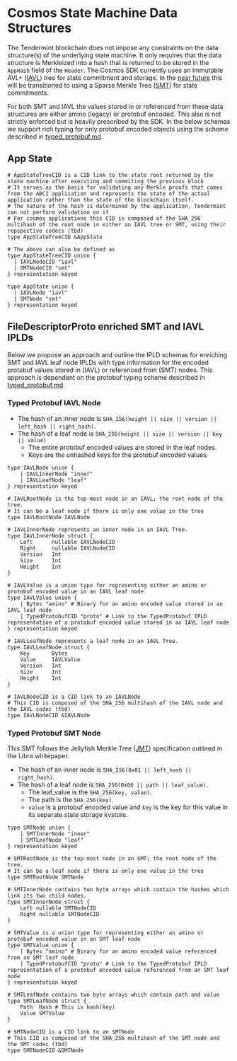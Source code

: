 # Cosmos State Machine Data Structures

The Tendermint blockchain does not impose any constraints on the data structure(s) of the underlying state machine.
It only requires that the data structure is Merkleized into a hash that is returned to be stored in the `AppHash` field of the `Header`.
The Cosmos SDK currently uses an Immutable AVL+ ([IAVL](https://github.com/cosmos/iavl)) tree for state commitment and storage.
In the [near future](https://github.com/cosmos/cosmos-sdk/blob/master/docs/architecture/adr-040-storage-and-smt-state-commitments.md)
this will be transitioned to using a Sparse Merkle Tree ([SMT](https://github.com/lazyledger/smt])) for state commitments.

For both SMT and IAVL the values stored in or referenced from these data structures are either amino (legacy) or protobuf encoded.
This also is not strictly enforced but is heavily prescribed by the SDK. In the below schemas we support rich typing for only protobuf encoded
objects using the scheme described in [typed_protobuf.md](./typed_protobuf).

## App State
```ipldsch
# AppStateTreeCID is a CID link to the state root returned by the state machine after executing and commiting the previous block
# It serves as the basis for validating any Merkle proofs that comes from the ABCI application and represents the state of the actual application rather than the state of the blockchain itself.
# The nature of the hash is determined by the application, Tendermint can not perform validation on it
# For cosmos applications this CID is composed of the SHA_256 multihash of the root node in either an IAVL tree or SMT, using their repspective codecs (tbd)
type AppStateTreeCID &AppState

# The above can also be defined as
type AppStateTreeCID union {
  | IAVLNodeCID "iavl"
  | SMTNodeCID "smt"
} representation keyed

type AppState union {
  | IAVLNode "iavl"
  | SMTNode "smt"
} representation keyed
```

## FileDescriptorProto enriched SMT and IAVL IPLDs
Below we propose an approach and outline the IPLD schemas for enriching SMT and IAVL leaf node IPLDs with type information for the
encoded protobuf values stored in (IAVL) or referenced from (SMT) nodes. This approach is dependent on the protobuf typing scheme
described in [typed_protobuf.md](./typed_protobuf).

### Typed Protobuf IAVL Node
* The hash of an inner node is `SHA_256(height || size || version || left_hash || right_hash)`.
* The hash of a leaf node is `SHA_256(height || size || version || key || value)`
    * The entire protobuf encoded values are stored in the leaf nodes.
    * Keys are the unhashed keys for the protobuf encoded values

```ipldsch
type IAVLNode union {
    | IAVLInnerNode "inner"
    | IAVLLeafNode "leaf"
} representation keyed

# IAVLRootNode is the top-most node in an IAVL; the root node of the tree.
# It can be a leaf node if there is only one value in the tree
type IAVLRootNode IAVLNode

# IAVLInnerNode represents an inner node in an IAVL Tree.
type IAVLInnerNode struct {
    Left      nullable IAVLNodeCID
    Right     nullable IAVLNodeCID
    Version   Int
    Size      Int
    Height    Int
}

# IAVLValue is a union type for representing either an amino or protobuf encoded value in an IAVL leaf node
type IAVLValue union {
    | Bytes "amino" # Binary for an amino encoded value stored in an IAVL leaf node
    | TypedProtobufCID "proto" # Link to the TypedProtobuf IPLD representation of a protobuf encoded value stored in an IAVL leaf node
} representation keyed

# IAVLLeafNode represents a leaf node in an IAVL Tree.
type IAVLLeafNode struct {
    Key       Bytes
    Value     IAVLValue
    Version   Int
    Size      Int
    Height    Int
}

# IAVLNodeCID is a CID link to an IAVLNode
# This CID is composed of the SHA_256 multihash of the IAVL node and the IAVL codec (tbd)
type IAVLNodeCID &IAVLNode
```


### Typed Protobuf SMT Node
This SMT follows the Jellyfish Merkle Tree ([JMT](https://diem-developers-components.netlify.app/papers/jellyfish-merkle-tree/2021-01-14.pdf))
specification outlined in the Libra whitepaper.
* The hash of an inner node is `SHA_256(0x01 || left_hash || right_hash)`.
* The hash of a leaf node is `SHA_256(0x00 || path || leaf_value)`.
    * The leaf_value is the `SHA_256(key, value)`.
    * The path is the `SHA_256(key)`.
    * `value` is a protobuf encoded value and `key` is the key for this value in its separate state storage kvstore.
```ipldsch
type SMTNode union {
    | SMTInnerNode "inner"
    | SMTLeafNode "leaf"
} representation keyed

# SMTRootNode is the top-most node in an SMT; the root node of the tree.
# It can be a leaf node if there is only one value in the tree
type SMTRootNode SMTNode

# SMTInnerNode contains two byte arrays which contain the hashes which link its two child nodes.
type SMTInnerNode struct {
    Left nullable SMTNodeCID
    Right nullable SMTNodeCID
}

# SMTValue is a union type for representing either an amino or protobuf encoded value in an SMT leaf node
type SMTValue union {
    | Bytes "amino" # Binary for an amino encoded value referenced from an SMT leaf node
    | TypedProtobufCID "proto" # Link to the TypedProtobuf IPLD representation of a protobuf encoded value referenced from an SMT leaf node
} representation keyed

# SMTLeafNode contains two byte arrays which contain path and value
type SMTLeafNode struct {
    Path  Hash # This is hash(key)
    Value SMTValue
}

# SMTNodeCID is a CID link to an SMTNode
# This CID is composed of the SHA_256 multihash of the SMT node and the SMT codec (tbd)
type SMTNodeCID &SMTNode
```
